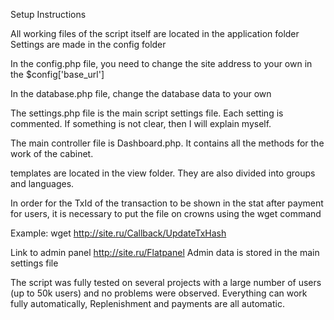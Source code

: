 Setup Instructions


All working files of the script itself are located in the application folder
Settings are made in the config folder

In the config.php file, you need to change the site address to your own in the $config['base_url']

In the database.php file, change the database data to your own

The settings.php file is the main script settings file. Each setting is commented. If something is not clear, then I will explain myself.


The main controller file is Dashboard.php. It contains all the methods for the work of the cabinet.

templates are located in the view folder. They are also divided into groups and languages.




In order for the TxId of the transaction to be shown in the stat after payment for users, it is necessary to put the file on crowns using the wget command

Example: wget http://site.ru/Callback/UpdateTxHash



Link to admin panel http://site.ru/Flatpanel
Admin data is stored in the main settings file



The script was fully tested on several projects with a large number of users (up to 50k users) and no problems were observed. Everything can work fully automatically, Replenishment and payments are all automatic.